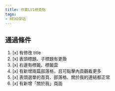 ```yaml
---
title: 作業LV1檢查點
tags: 
- HEXO架站
---
```

## 通過條件

1. [x] 有修改 title
2. [x] 表頭標題、子標題有更換
3. [x] 右邊有標籤、標籤雲
4. [x] 有新增兩篇部落格，且可點擊內頁觀看更多
5. [x] 表頭選單的首頁、部落格、關於我的連結都正常
6. [x] 有新增「關於我」頁面
